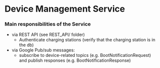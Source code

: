 
 # Device Management Service
 ### Main responsibilities of the Service
   
   - via REST API (see REST_API/ folder)
      - Authenticate charging stations (verify that the charging station is in the db)
   - via Google Pub/sub messages:
      - subscribe to device-related topics (e.g. BootNotificationRequest) and publish responses (e.g. BootNotificationResponse) 
